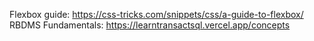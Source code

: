 Flexbox guide: https://css-tricks.com/snippets/css/a-guide-to-flexbox/
<br>
RBDMS Fundamentals: https://learntransactsql.vercel.app/concepts

